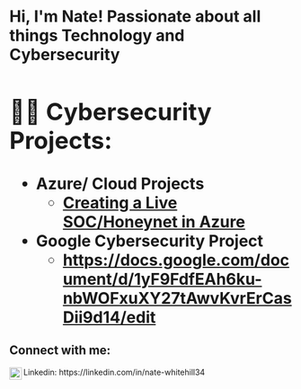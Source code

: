 <h1>Hi, I'm Nate! Passionate about all things Technology and Cybersecurity <br/><a </h1>

<h2>👨‍💻 Cybersecurity Projects:</h2>

- <b> Azure/ Cloud Projects </b>
  - [Creating a Live SOC/Honeynet in Azure](https://github.com/whitehillnate/Azure-Soc)
- <b> Google Cybersecurity Project </b>
  - https://docs.google.com/document/d/1yF9FdfEAh6ku-nbWOFxuXY27tAwvKvrErCasDii9d14/edit


<h2>  Connect with me:</h2>

<img align="left" alt="JoshMadakor | LinkedIn" width="22px" src="https://cdn.jsdelivr.net/npm/simple-icons@v3/icons/linkedin.svg" />
Linkedin: https://linkedin.com/in/nate-whitehill34


